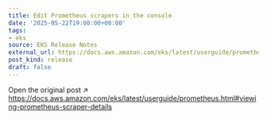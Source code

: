 ```yaml
---
title: Edit Prometheus scrapers in the console
date: '2025-05-22T19:00:00+00:00'
tags:
- eks
source: EKS Release Notes
external_url: https://docs.aws.amazon.com/eks/latest/userguide/prometheus.html#viewing-prometheus-scraper-details
post_kind: release
draft: false
---
```

Open the original post ↗ https://docs.aws.amazon.com/eks/latest/userguide/prometheus.html#viewing-prometheus-scraper-details
